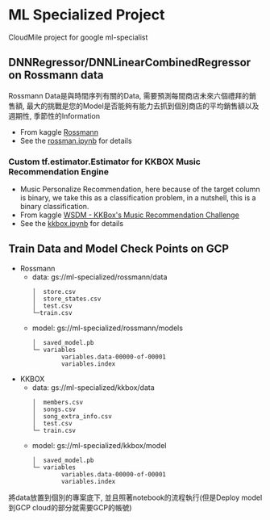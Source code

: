 # ML Specialized Project

CloudMile project for google ml-specialist 

## DNNRegressor/DNNLinearCombinedRegressor on Rossmann data 

Rossmann Data是與時間序列有關的Data, 需要預測每間商店未來六個禮拜的銷售額, 最大的挑戰是您的Model是否能夠有能力去抓到個別商店的平均銷售額以及週期性, 季節性的Information

- From kaggle [Rossmann](https://www.kaggle.com/c/rossmann-store-sales)
- See the [rossman.ipynb](rossmann/rossman.ipynb) for details

### Custom tf.estimator.Estimator for KKBOX Music Recommendation Engine

- Music Personalize Recommendation, here because of the target column is binary, we take this as a classification problem, in a nutshell, this is a binary classification.
- From kaggle [WSDM - KKBox's Music Recommendation Challenge](https://www.kaggle.com/c/kkbox-music-recommendation-challenge/data)
- See the [kkbox.ipynb](kkbox/kkbox.ipynb) for details


## Train Data and Model Check Points on GCP

- Rossmann 
    - data: gs://ml-specialized/rossmann/data
        ```
        │  store.csv
        │  store_states.csv
        │  test.csv
        └─train.csv
        ```
    - model: gs://ml-specialized/rossmann/models
        ```
        │  saved_model.pb
        └─ variables
                variables.data-00000-of-00001
                variables.index
        ```
- KKBOX 
    - data: gs://ml-specialized/kkbox/data
        ```
        │  members.csv
        │  songs.csv
        │  song_extra_info.csv
        │  test.csv
        └─ train.csv
        ```
    - model: gs://ml-specialized/kkbox/model
        ```
        │  saved_model.pb
        └─ variables
                variables.data-00000-of-00001
                variables.index
        ```
        
將data放置到個別的專案底下, 並且照著notebook的流程執行(但是Deploy model到GCP cloud的部分就需要GCP的帳號)


